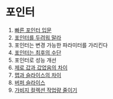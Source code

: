 # 포인터

1. [빠른 포인터 입문](6.1.md)
2. [포인터를 두려워 말라](6.2.md)
3. 포인터는 변경 가능한 파라미터를 가리킨다
4. [포인터는 최후의 수단](6.4.md)
5. 포인터로 성능 개선
6. [제로 값과 값없음의 차이](6.6.md)
7. [맵과 슬라이스의 차이](6.7.md)
8. [버퍼 슬라이스](6.8.md)
9. [가비지 컬렉션 작업량 줄이기](6.9.md)